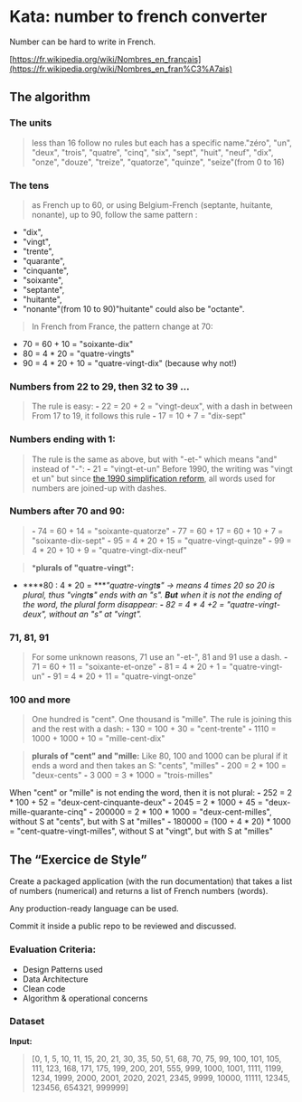 # **Kata: number to french converter**

Number can be hard to write in French.

[https://fr.wikipedia.org/wiki/Nombres_en_français](https://fr.wikipedia.org/wiki/Nombres_en_fran%C3%A7ais)

## The algorithm

### T**he units**

> less than 16 follow no rules but each has a specific name."zéro", "un", "deux", "trois", "quatre", "cinq", "six", "sept", "huit", "neuf", "dix", "onze", "douze", "treize", "quatorze", "quinze", "seize"(from 0 to 16)
> 

### T**he tens**

> as French up to 60, or using Belgium-French (septante, huitante, nonante), up to 90, follow the same pattern :
  - "dix", 
  - "vingt", 
  - "trente", 
  - "quarante", 
  - "cinquante", 
  - "soixante", 
  - "septante", 
  - "huitante", 
  - "nonante"(from 10 to 90)"huitante" could also be "octante".
> 

> In French from France, the pattern change at 70:
  - 70 = 60 + 10 = "soixante-dix"
  - 80 = 4 * 20 = "quatre-vingts"
  - 90 = 4 * 20 + 10 = "quatre-vingt-dix" (because why not!)
> 

### N**umbers from 22 to 29, then 32 to 39 ...**

> The rule is easy:
  **-** 22 = 20 + 2 = "vingt-deux", 
with a dash in between From 17 to 19, it follows this rule 
  **-** 17 = 10 + 7 = "dix-sept"
> 

### N**umbers ending with 1:**

> The rule is the same as above, but with "-et-" which means "and" instead of "-":
  **-** 21 = "vingt-et-un"
Before 1990, the writing was "vingt et un" but since [the 1990 simplification reform](https://fr.wiktionary.org/wiki/Annexe:Rectifications_orthographiques_du_fran%C3%A7ais_en_1990#Num%C3%A9raux_compos%C3%A9s), all words used for numbers are joined-up with dashes.
> 

### N**umbers after 70 and 90:**

> **-** 74 = 60 + 14 = "soixante-quatorze"
 **-**  77 = 60 + 17 = 60 + 10 + 7 = "soixante-dix-sept"
 **-**  95 = 4   * 20 + 15 = "quatre-vingt-quinze"
 **-**  99 = 4 * 20 + 10 + 9 = "quatre-vingt-dix-neuf"
> 

> ***plurals of "quatre-vingt":** 
  - ****80 : 4 * 20 = ****"quatre-vingt**s**" → means 4 times 20 so 20 is plural, thus "vingt**s**" ends with an "s". 
**But** when it is not the ending of the word, the plural form disappear:
  **-** 82 = 4 * 4 +2 =  "quatre-vingt-deux", without an "s" at "vingt".*
> 

### **71, 81, 91**

> For some unknown reasons, 71 use an "-et-", 81 and 91 use a dash.
  **-** 71 = 60 + 11 = "soixante-et-onze"
  **-** 81 = 4 * 20 + 1 = "quatre-vingt-un"
  **-** 91 = 4 * 20 + 11 = "quatre-vingt-onze"
> 

### **100 and more**

> One hundred is "cent". 
One thousand is "mille". 
The rule is joining this and the rest with a dash:
  **-** 130 = 100 + 30 = "cent-trente"
  **-** 1110 = 1000 + 1000 + 10 = "mille-cent-dix"
> 

> **plurals of "cent" and "mille:**
Like 80, 100 and 1000 can be plural if it ends a word and then takes an S: "cents", "milles"
  **-** 200 = 2 * 100 = "deux-cents"
  **-** 3 000 = 3 * 1000 = "trois-milles"

When "cent" or "mille" is not ending the word, then it is not plural:
  **-** 252 = 2 * 100 + 52 = "deux-cent-cinquante-deux"
  **-** 2045 = 2 * 1000 + 45 = "deux-mille-quarante-cinq" 
  **-** 200000 = 2 * 100 * 1000 = "deux-cent-milles", without S at "cents", but with S at "milles"
  **-** 180000 = (100 + 4 * 20) * 1000 = "cent-quatre-vingt-milles", without S at "vingt", but with S at "milles"
> 

## The “Exercice de Style”

Create a packaged application (with the run documentation) that takes a list of numbers (numerical) and returns a list of French numbers (words).

Any production-ready language can be used.

Commit it inside a public repo to be reviewed and discussed.

### Evaluation Criteria:

- Design Patterns used
- Data Architecture
- Clean code
- Algorithm & operational concerns

### Dataset

**Input:**

> [0, 1, 5, 10, 11, 15, 20, 21, 30, 35, 50, 51, 68, 70, 75, 99, 100, 101, 105, 111, 123, 168, 171, 175, 199, 200, 201, 555, 999, 1000, 1001, 1111, 1199, 1234, 1999, 2000, 2001, 2020, 2021, 2345, 9999, 10000, 11111, 12345, 123456, 654321, 999999]
>
